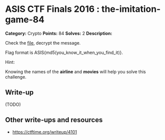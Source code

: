 # ASIS CTF Finals 2016 : the-imitation-game-84

**Category:** Crypto
**Points:** 84
**Solves:** 2
**Description:**

Check the [file](The_Imitation_Game.txz), decrypt the message.

Flag format is ASIS{md5(you_know_it_when_you_find_it)}.

Hint:

Knowing the names of the **airline** and **movies** will help you solve this challenge.

## Write-up

(TODO)

## Other write-ups and resources

* https://ctftime.org/writeup/4101
